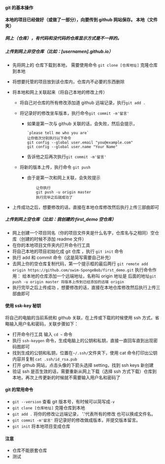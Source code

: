 #### git 的基本操作

#### 本地的项目已经做好（或做了一部分），向要传到 github 网站保存。 本地（文件夹）

##### 网上（仓库），有代码和没代码的仓库显示方式是不一样的。

##### 上传到网上非空仓库（比如：[usernamen].github.io）

- 先将网上的 仓库下载到本地， 需要使用命令 `git clone [仓库地址]` 克隆仓库到本地
- 将想要托管的项目放到该仓库内，仓库内不必要的东西删除
- 将本地和网上关联起来（将自己本地的修改上传）

  - 将自己对仓库的所有修改添加道 github 远端记录，执行`git add .`
  - 将记录好的修改坐车版本，执行命令`git commit -m'留言'`

    - 如果是第一次与 github 关联的话，会失败，然后会提示，
      ```shell
      `please tell me who you are`
      让你依次分别执行以下命令
      git config --global user.email "you@example.com"
      git config --global user.name "Your Name"
      ```
    - 告诉他之后再次执行`git commit -m'留言'`

  - 将新的版本上传，执行命令 `git push`
    - 由于是第一次和网上关联，会失败提示
      ```
          让你执行
          git push -u origin master
          执行完毕之后就成功了
      ```

- 上传成功之后，想要修改的话，直接在本地仓库修改然后执行上传三部曲即可

##### 上传到网上空仓库（比如：我创建的 first_demo 空仓库）

- 网上创建一个项目同名（你的项目文件夹是什么名字，仓库名与之相同）空仓库（创建的时候不添加 readme 文件）
- 在你的本地项目文件夹内打开命令行工具
- 将自己本地的项目初始化成 git 仓库 ，执行 `git init` 命令
- 执行 add 和 commit 命令（这是简写需要自己补充）
- 去网上你的空仓库复制代码，第一个提示框的最后两行
  `git remote add origin https://github.com/swim-SpongeBob/first_demo.git` 执行命令作用： 给本地的仓库添加一个远端地址，名称叫 origin 地址是 后面的地址`git push -u origin master 将版本上传到已经添加的远端 origin`
- 执行完毕之后上传成功 ，想要修改的话，直接在本地仓库修改然后执行上传三部曲即可

#### 使用 ssk-key 秘钥

将自己的电脑的当前系统和 github 关联，在上传或下载的时候使用 ssh 方式，省略输入用户名和密码，关联步骤如下：

- 打开命令行工具 输入 `cd ~` 命令
- 执行 `ssh-keygen` 命令，生成电脑上的公钥和私钥，直接一直回车直到出现密码图即可
- 找到生成的公钥和私钥，位置在`~/.ssh/`文件夹下，使用 cat 命令打印出公钥内容并复制 `cat .ssh/id_rsa.pub`
- 打开 github 网站，点击头像的下箭头选择 setting，找到 ssh keys 新创建
- 验证 ssh 是否生效的话，需要重新从网上下载（选择 ssh 方式下载）仓库到本地，再次上传更新的时候就不需要输入用户名和密码了

#### git 的常用命令

- `git --version` 查看 git 版本号，有时候可以简写成`-v`
- `git clone [仓库地址]` 克隆仓库到本地
- `git add .` 将你的修改让远端记录， '.'代表所有的修改 也可以换成文件名。
- `git commit -m'留言'` 将记录好的修改做成版本，并提交版本留言。
- `git init` 将本地项目变成仓库

#### 注意

- 仓库不能嵌套仓库
- 测试
